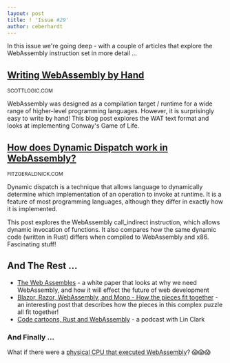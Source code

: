 ```yaml
---
layout: post
title: ! 'Issue #29'
author: ceberhardt
---
```


In this issue we're going deep - with a couple of articles that explore the WebAssembly instruction set in more detail ...

## [Writing WebAssembly by Hand](http://blog.scottlogic.com/2018/04/26/webassembly-by-hand.html)

<small>SCOTTLOGIC.COM</small>

WebAssembly was designed as a compilation target / runtime for a wide range of higher-level programming languages. However, it is surprisingly easy to write by hand! This blog post explores the WAT text format and looks at implementing Conway's Game of Life.

## [How does Dynamic Dispatch work in WebAssembly?](http://fitzgeraldnick.com/2018/04/26/how-does-dynamic-dispatch-work-in-wasm.html)

<small>FITZGERALDNICK.COM</small>

Dynamic dispatch is a technique that allows language to dynamically determine which implementation of an operation to invoke at runtime. It is a feature of most programming languages, although they differ in exactly how it is implemented.

This post explores the WebAssembly call_indirect instruction, which allows dynamic invocation of functions. It also compares how the same dynamic code (written in Rust) differs when compiled to WebAssembly and x86. Fascinating stuff!

## And The Rest ...
 - [The Web Assembles](http://blog.scottlogic.com/2018/04/24/the-web-assembles.html) - a white paper that looks at why we need WebAssembly, and how it will effect the future of web development 
 - [Blazor, Razor, WebAssembly, and Mono - How the pieces fit together](http://blog.qt.io/blog/2018/04/23/beta-qt-webassembly-technology-preview/) - an interesting post that describes how the pieces in this complex puzzle all fit together!
 - [Code cartoons, Rust and WebAssembly](http://podplayer.net/#/?id=49589095) - a podcast with Lin Clark

### And Finally ...

What if there were a [physical CPU that executed WebAssembly](https://github.com/lastmjs/wasm-metal/blob/master/README.md)? 😱😱😱